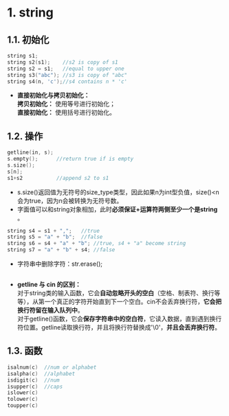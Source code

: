 # 1. string
## 1.1. 初始化
```C++
string s1;
string s2(s1);    //s2 is copy of s1
string s2 = s1;   //equal to upper one
string s3("abc"); //s3 is copy of "abc"
string s4(n, 'c');//s4 contains n * 'c'
```
- **直接初始化与拷贝初始化：**  
**拷贝初始化：** 使用等号进行初始化；  
**直接初始化：** 使用括号进行初始化。

## 1.2. 操作
```C++
getline(in, s); 
s.empty();      //return true if is empty
s.size();     
s[n];           
s1+s2           //append s2 to s1
```
- s.size()返回值为无符号的size_type类型，因此如果n为int型负值，size()<n会为true，因为n会被转换为无符号数。
- 字面值可以和string对象相加，此时**必须保证+运算符两侧至少一个是string** 。
```C++
string s4 = s1 + ",";   //true
string s5 = "a" + "b";  //false
string s6 = s4 + "a" + "b"; //true, s4 + "a" become string
string s7 = "a" + "b" + s4; //false
```  

- 字符串中删除字符：str.erase();
```C++

```

- **getline 与 cin 的区别：**  
对于string类的输入函数，它会**自动忽略开头的空白**（空格、制表符、换行等等），从第一个真正的字符开始直到下一个空白。cin不会丢弃换行符，**它会把换行符留在输入队列中**。  
对于getline()函数，它会**保存字符串中的空白符**，它读入数据，直到遇到换行符位置。getline读取换行符，并且将换行符替换成'\0'，**并且会丢弃换行符**。  

## 1.3. 函数
```C++
isalnum(c)  //num or alphabet
isalpha(c)  //alphabet
isdigit(c)  //num
isupper(c)  //caps
islower(c)  
tolower(c)
toupper(c)
```
